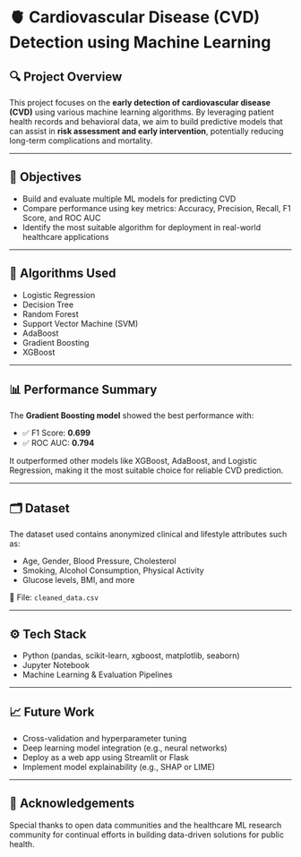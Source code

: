 
# 🫀 Cardiovascular Disease (CVD) Detection using Machine Learning

## 🔍 Project Overview

This project focuses on the **early detection of cardiovascular disease (CVD)** using various machine learning algorithms. By leveraging patient health records and behavioral data, we aim to build predictive models that can assist in **risk assessment and early intervention**, potentially reducing long-term complications and mortality.

---

## 🎯 Objectives

* Build and evaluate multiple ML models for predicting CVD
* Compare performance using key metrics: Accuracy, Precision, Recall, F1 Score, and ROC AUC
* Identify the most suitable algorithm for deployment in real-world healthcare applications

---

## 🧠 Algorithms Used

* Logistic Regression
* Decision Tree
* Random Forest
* Support Vector Machine (SVM)
* AdaBoost
* Gradient Boosting
* XGBoost

---

## 📊 Performance Summary

The **Gradient Boosting model** showed the best performance with:

* ✅ F1 Score: **0.699**
* ✅ ROC AUC: **0.794**

It outperformed other models like XGBoost, AdaBoost, and Logistic Regression, making it the most suitable choice for reliable CVD prediction.

---

## 🗂️ Dataset

The dataset used contains anonymized clinical and lifestyle attributes such as:

* Age, Gender, Blood Pressure, Cholesterol
* Smoking, Alcohol Consumption, Physical Activity
* Glucose levels, BMI, and more

📁 File: `cleaned_data.csv`

---

## ⚙️ Tech Stack

* Python (pandas, scikit-learn, xgboost, matplotlib, seaborn)
* Jupyter Notebook
* Machine Learning & Evaluation Pipelines

---

## 📈 Future Work

* Cross-validation and hyperparameter tuning
* Deep learning model integration (e.g., neural networks)
* Deploy as a web app using Streamlit or Flask
* Implement model explainability (e.g., SHAP or LIME)

---

## 🙌 Acknowledgements

Special thanks to open data communities and the healthcare ML research community for continual efforts in building data-driven solutions for public health.


